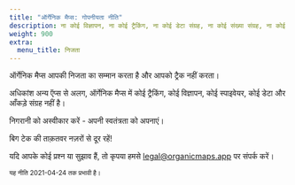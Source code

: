 ```yaml
---
title: "ऑर्गेनिक मैप्स: गोपनीयता नीति"
description: ना कोई विज्ञापन, ना कोई ट्रैकिंग, ना कोई डेटा संग्रह, ना कोई संख्या संग्रह, ना कोई स्पाईवेयर
weight: 900
extra:
  menu_title: निजता
---
```


ऑर्गेनिक मैप्स आपकी निजता का सम्मान करता है और आपको ट्रैक नहीं करता।

अधिकांश अन्य ऍप्स से अलग, ऑर्गेनिक मैप्स में कोई ट्रैकिंग, कोई विज्ञापन, कोई
स्पाइवेयर, कोई डेटा और आँकड़े संग्रह नहीं है।

निगरानी को अस्वीकार करें - अपनी स्वतंत्रता को अपनाएं।

बिग टेक की ताक़तवर नज़रों से दूर रहें!

यदि आपके कोई प्रश्न या सुझाव हैं, तो कृपया हमसे
[legal@organicmaps.app](mailto:legal@organicmaps.app) पर संपर्क करें।

<sub>यह नीति 2021-04-24 तक प्रभावी है।</sub>
